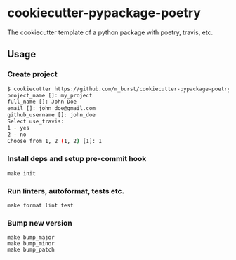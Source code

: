 # cookiecutter-pypackage-poetry

The cookiecutter template of a python package with poetry, travis, etc.

## Usage

### Create project

```bash
$ cookiecutter https://github.com/m_burst/cookiecutter-pypackage-poetry
project_name []: my_project
full_name []: John Doe
email []: john_doe@gmail.com
github_username []: john_doe
Select use_travis:
1 - yes
2 - no
Choose from 1, 2 (1, 2) [1]: 1
```

### Install deps and setup pre-commit hook

    make init

### Run linters, autoformat, tests etc.

    make format lint test

### Bump new version

    make bump_major
    make bump_minor
    make bump_patch
